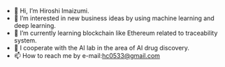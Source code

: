 - 👋 Hi, I’m Hiroshi Imaizumi.
- 👀 I’m interested in new business ideas by using machine learning and deep learning.
- 🌱 I’m currently learning blockchain like Ethereum related to traceability system.
- 💞️ I cooperate with the AI lab in the area of AI drug discovery.
- 📫 How to reach me by e-mail:hc0533@gmail.com

<!---
hc0533/hc0533 is a ✨ special ✨ repository because its `README.md` (this file) appears on your GitHub profile.
You can click the Preview link to take a look at your changes.
--->
